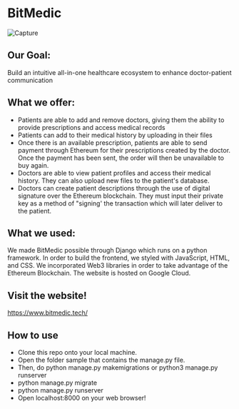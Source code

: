 # BitMedic
![Capture](https://user-images.githubusercontent.com/91358365/159170299-4b51c5c6-3c3e-4ab1-9166-9e82f349b59f.PNG)

## Our Goal: 
Build an intuitive all-in-one healthcare ecosystem to enhance doctor-patient communication

## What we offer:
- Patients are able to add and remove doctors, giving them the ability to provide prescriptions and access medical records
- Patients can add to their medical history by uploading in their files
- Once there is an available prescription, patients are able to send payment through Ethereum for their prescriptions created by the doctor. Once the payment has been sent, the order will then be unavailable to buy again.
- Doctors are able to view patient profiles and access their medical history. They can also upload new files to the patient's database.
- Doctors can create patient descriptions through the use of digital signature over the Ethereum blockchain. They must input their private key as a method of "signing' the transaction which will later deliver to the patient.

## What we used: 
We made BitMedic possible through Django which runs on a python framework. In order to build the frontend, we styled with JavaScript, HTML, and CSS. We incorporated Web3 libraries in order to take advantage of the Ethereum Blockchain. The website is hosted on Google Cloud.

## Visit the website!
https://www.bitmedic.tech/

## How to use
- Clone this repo onto your local machine.
- Open the folder sample that contains the manage.py file.
- Then, do python manage.py makemigrations or python3 manage.py runserver
- python manage.py migrate
- python manage.py runserver
- Open localhost:8000 on your web browser!
